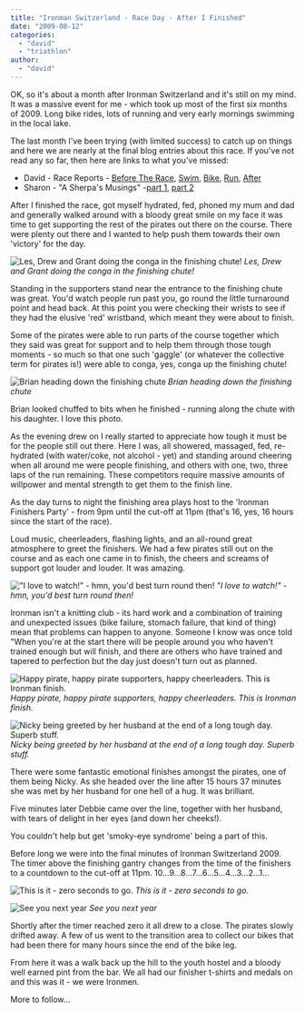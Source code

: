 ```yaml
---
title: "Ironman Switzerland - Race Day - After I Finished"
date: "2009-08-12"
categories: 
  - "david"
  - "triathlon"
author: 
  - "david"
---
```


OK, so it's about a month after Ironman Switzerland and it's still on my mind. It was a massive event for me - which took up most of the first six months of 2009. Long bike rides, lots of running and very early mornings swimming in the local lake.

The last month I've been trying (with limited success) to catch up on things and here we are nearly at the final blog entries about this race. If you've not read any so far, then here are links to what you've missed:

- David - Race Reports - [Before The Race](/2009/07/ironman-switzerland-2009-before-the-race/), [Swim](/2009/07/ironman-switzerland-2009-race-day-part-1/), [Bike](/2009/07/ironman-swizerland-2009-race-day-bike/), [Run](/2009/07/ironman-switzerland-2009-race-day-run/), [After](/2009/08/ironman-switzerland-race-day-after-i-finished/)
- Sharon - "A Sherpa's Musings" -[part 1](/2009/07/ironman-switzerland-a-sherpas-musings/), [part 2](/2009/07/ironman-switzerland-a-sherpas-musings-part-2/)

After I finished the race, got myself hydrated, fed, phoned my mum and dad and generally walked around with a bloody great smile on my face it was time to get supporting the rest of the pirates out there on the course. There were plenty out there and I wanted to help push them towards their own 'victory' for the day.

![Les, Drew and Grant doing the conga in the finishing chute!](/images/2009/20090712-IMG_7965.jpg)
*Les, Drew and Grant doing the conga in the finishing chute!*

Standing in the supporters stand near the entrance to the finishing chute was great. You'd watch people run past you, go round the little turnaround point and head back. At this point you were checking their wrists to see if they had the elusive 'red' wristband, which meant they were about to finish.

Some of the pirates were able to run parts of the course together which they said was great for support and to help them through those tough moments - so much so that one such 'gaggle' (or whatever the collective term for pirates is!) were able to conga, yes, conga up the finishing chute!

![Brian heading down the finishing chute](/images/2009/20090712-IMG_8000.jpg)
*Brian heading down the finishing chute*

Brian looked chuffed to bits when he finished - running along the chute with his daughter. I love this photo.

As the evening drew on I really started to appreciate how tough it must be for the people still out there. Here I was, all showered, massaged, fed, re-hydrated (with water/coke, not alcohol - yet) and standing around cheering when all around me were people finishing, and others with one, two, three laps of the run remaining. These competitors require massive amounts of willpower and mental strength to get them to the finish line.

As the day turns to night the finishing area plays host to the 'Ironman Finishers Party' - from 9pm until the cut-off at 11pm (that's 16, yes, 16 hours since the start of the race).

Loud music, cheerleaders, flashing lights, and an all-round great atmosphere to greet the finishers. We had a few pirates still out on the course and as each one came in to finish, the cheers and screams of support got louder and louder. It was amazing.

!["I love to watch!" - hmn, you'd best turn round then!](/images/2009/20090712-IMG_8155.jpg)
*"I love to watch!" - hmn, you'd best turn round then!*

Ironman isn't a knitting club - its hard work and a combination of training and unexpected issues (bike failure, stomach failure, that kind of thing) mean that problems can happen to anyone. Someone I know was once told "When you're at the start there will be people around you who haven't trained enough but will finish, and there are others who have trained and tapered to perfection but the day just doesn't turn out as planned.

![Happy pirate, happy pirate supporters, happy cheerleaders.  This is Ironman finish.](/images/2009/20090712-IMG_8169.jpg)
*Happy pirate, happy pirate supporters, happy cheerleaders.  This is Ironman finish.*

![Nicky being greeted by her husband at the end of a long tough day. Superb stuff.](/images/2009/20090712-IMG_8174.jpg)
*Nicky being greeted by her husband at the end of a long tough day. Superb stuff.*

There were some fantastic emotional finishes amongst the pirates, one of them being Nicky. As she headed over the line after 15 hours 37 minutes she was met by her husband for one hell of a hug. It was brilliant.

Five minutes later Debbie came over the line, together with her husband, with tears of delight in her eyes (and down her cheeks!).

You couldn't help but get 'smoky-eye syndrome' being a part of this.

Before long we were into the final minutes of Ironman Switzerland 2009. The timer above the finishing gantry changes from the time of the finishers to a countdown to the cut-off at 11pm. 10...9...8...7...6...5...4...3...2...1...

![This is it - zero seconds to go.](/images/2009/20090712-IMG_8207.jpg)
*This is it - zero seconds to go.*

![See you next year](/images/2009/20090712-IMG_8209.jpg)
*See you next year*

Shortly after the timer reached zero it all drew to a close. The pirates slowly drifted away. A few of us went to the transition area to collect our bikes that had been there for many hours since the end of the bike leg.

From here it was a walk back up the hill to the youth hostel and a bloody well earned pint from the bar. We all had our finisher t-shirts and medals on and this was it - we were Ironmen.

More to follow...

